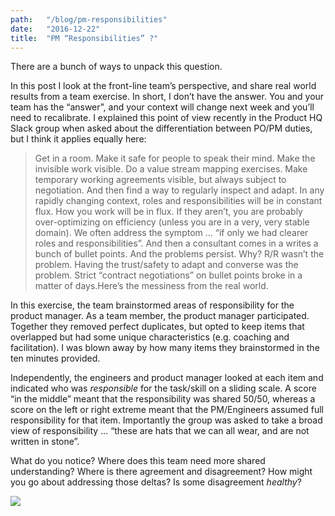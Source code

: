```yaml
---
path:	"/blog/pm-responsibilities"
date:	"2016-12-22"
title:	"PM “Responsibilities” ?"
---
```


There are a bunch of ways to unpack this question.

In this post I look at the front-line team’s perspective, and share real world results from a team exercise. In short, I don’t have the answer. You and your team has the “answer”, and your context will change next week and you’ll need to recalibrate. I explained this point of view recently in the Product HQ Slack group when asked about the differentiation between PO/PM duties, but I think it applies equally here:


> Get in a room. Make it safe for people to speak their mind. Make the invisible work visible. Do a value stream mapping exercises. Make temporary working agreements visible, but always subject to negotiation. And then find a way to regularly inspect and adapt. In any rapidly changing context, roles and responsibilities will be in constant flux. How you work will be in flux. If they aren’t, you are probably over-optimizing on efficiency (unless you are in a very, very stable domain).
> We often address the symptom … “if only we had clearer roles and responsibilities”. And then a consultant comes in a writes a bunch of bullet points. And the problems persist. Why? R/R wasn’t the problem. Having the trust/safety to adapt and converse was the problem. Strict “contract negotiations” on bullet points broke in a matter of days.Here’s the messiness from the real world.

In this exercise, the team brainstormed areas of responsibility for the product manager. As a team member, the product manager participated. Together they removed perfect duplicates, but opted to keep items that overlapped but had some unique characteristics (e.g. coaching and facilitation). I was blown away by how many items they brainstormed in the ten minutes provided.

Independently, the engineers and product manager looked at each item and indicated who was *responsible* for the task/skill on a sliding scale. A score “in the middle” meant that the responsibility was shared 50/50, whereas a score on the left or right extreme meant that the PM/Engineers assumed full responsibility for that item. Importantly the group was asked to take a broad view of responsibility … “these are hats that we can all wear, and are not written in stone”.

What do you notice? Where does this team need more shared understanding? Where is there agreement and disagreement? How might you go about addressing those deltas? Is some disagreement *healthy*?

![](/images/1*UeCBrWfBKc9N2ZKcYDkpOQ.png)